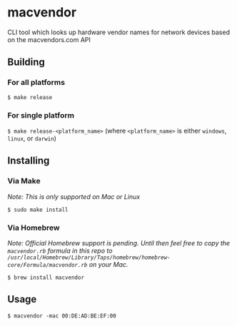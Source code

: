 # macvendor

CLI tool which looks up hardware vendor names for network devices based on the macvendors.com API

## Building

### For all platforms

`$ make release`

### For single platform

`$ make release-<platform_name>` (where `<platform_name>` is either `windows`, `linux`, or `darwin`)

## Installing

### Via Make

*Note: This is only supported on Mac or Linux*

`$ sudo make install`

### Via Homebrew

*Note: Official Homebrew support is pending. Until then feel free to copy the `macvendor.rb` formula in this repo to `/usr/local/Homebrew/Library/Taps/homebrew/homebrew-core/Formula/macvendor.rb` on your Mac.*

`$ brew install macvendor`

## Usage

`$ macvendor -mac 00:DE:AD:BE:EF:00`